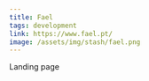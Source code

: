 ```yaml
---
title: Fael
tags: development
link: https://www.fael.pt/
image: /assets/img/stash/fael.png
---
```

Landing page